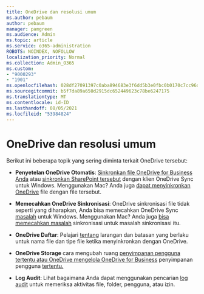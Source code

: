 ```yaml
---
title: OneDrive dan resolusi umum
ms.author: pebaum
author: pebaum
manager: pamgreen
ms.audience: Admin
ms.topic: article
ms.service: o365-administration
ROBOTS: NOINDEX, NOFOLLOW
localization_priority: Normal
ms.collection: Admin_O365
ms.custom:
- "9000293"
- "1901"
ms.openlocfilehash: 028df27091397c0aba894683e3f6dd5b3e0fbc0b0170c7cc96d4da423dfd3119
ms.sourcegitcommit: b5f7da89a650d2915dc652449623c78be6247175
ms.translationtype: MT
ms.contentlocale: id-ID
ms.lasthandoff: 08/05/2021
ms.locfileid: "53984824"
---
```

# <a name="onedrive-common-issues-and-resolutions"></a>OneDrive dan resolusi umum

Berikut ini beberapa topik yang sering diminta terkait OneDrive tersebut:

- **Penyetelan OneDrive Otomatis**: [Sinkronkan file OneDrive for Business Anda](https://go.microsoft.com/fwlink/?linkid=533375) atau [sinkronkan SharePoint tersebut](https://go.microsoft.com/fwlink/?linkid=871666) dengan klien OneDrive Sync untuk Windows.  Menggunakan Mac? Anda juga [dapat menyinkronkan OneDrive](https://support.office.com/article/Sync-files-with-the-OneDrive-sync-client-on-Mac-OS-X-d11b9f29-00bb-4172-be39-997da46f913f) file dengan file tersebut.

- **Memecahkan OneDrive Sinkronisasi**: OneDrive sinkronisasi file tidak seperti yang diharapkan, Anda bisa memecahkan OneDrive Sync [masalah](https://go.microsoft.com/fwlink/?linkid=866431) untuk Windows. Menggunakan Mac? Anda juga [bisa memecahkan masalah](https://support.office.com/article/fix-onedrive-sync-problems-on-a-mac-af3012d7-13ec-4ac9-bbb1-ebcd2a0cd756) sinkronisasi untuk masalah sinkronisasi itu.
- **OneDrive Daftar**: Pelajari [tentang](https://support.office.com/article/Invalid-file-names-and-file-types-in-OneDrive-OneDrive-for-Business-and-SharePoint-64883a5d-228e-48f5-b3d2-eb39e07630fa) larangan dan batasan yang berlaku untuk nama file dan tipe file ketika menyinkronkan dengan OneDrive.
- **OneDrive Storage** cara mengubah ruang [penyimpanan pengguna tertentu atau OneDrive mengelola OneDrive for Business](https://docs.microsoft.com/onedrive/change-user-storage) penyimpanan pengguna [tertentu.](https://support.office.com/article/Manage-your-OneDrive-for-Business-storage-31519161-059C-4764-B6F8-F5CD29F7FE68)
- **Log Audit**: Lihat bagaimana Anda dapat menggunakan pencarian [log audit](https://docs.microsoft.com/microsoft-365/compliance/search-the-audit-log-in-security-and-compliance#search-the-audit-log) untuk memeriksa aktivitas file, folder, pengguna, atau izin. 
